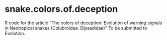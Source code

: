snake.colors.of.deception
=========================

R code for the article "The colors of deception: Evolution of warning signals in Neotropical snakes (Colubroidea: Dipsadidae)" To be submitted to Evolution.
